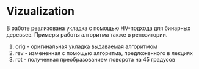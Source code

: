 # Vizualization
В работе реализована укладка с помощью HV-подхода для бинарных деревьев.
Примеры работы алгоритма также в репозитории.
1. orig - оригинальная укладка выдаваемая алгоритмом
2. rev - измененная с помощью алгоритма, предложенного в лекциях
3. rot - полученная преобразованием поворота на 45 градусов
